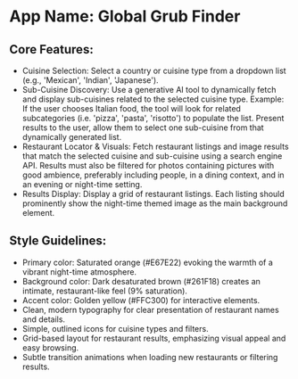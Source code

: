 # **App Name**: Global Grub Finder

## Core Features:

- Cuisine Selection: Select a country or cuisine type from a dropdown list (e.g., 'Mexican', 'Indian', 'Japanese').
- Sub-Cuisine Discovery: Use a generative AI tool to dynamically fetch and display sub-cuisines related to the selected cuisine type. Example: If the user chooses Italian food, the tool will look for related subcategories (i.e. 'pizza', 'pasta', 'risotto') to populate the list. Present results to the user, allow them to select one sub-cuisine from that dynamically generated list. 
- Restaurant Locator & Visuals: Fetch restaurant listings and image results that match the selected cuisine and sub-cuisine using a search engine API. Results must also be filtered for photos containing pictures with good ambience, preferably including people, in a dining context, and in an evening or night-time setting.
- Results Display: Display a grid of restaurant listings.  Each listing should prominently show the night-time themed image as the main background element.

## Style Guidelines:

- Primary color: Saturated orange (#E67E22) evoking the warmth of a vibrant night-time atmosphere.
- Background color: Dark desaturated brown (#261F18) creates an intimate, restaurant-like feel (9% saturation).
- Accent color: Golden yellow (#FFC300) for interactive elements.
- Clean, modern typography for clear presentation of restaurant names and details.
- Simple, outlined icons for cuisine types and filters.
- Grid-based layout for restaurant results, emphasizing visual appeal and easy browsing.
- Subtle transition animations when loading new restaurants or filtering results.